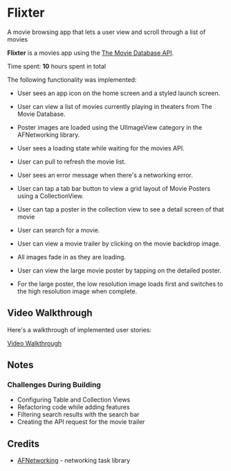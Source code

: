 # Flixter
A movie browsing app that lets a user view and scroll through a list of movies

**Flixter** is a movies app using the [The Movie Database API](http://docs.themoviedb.apiary.io/#).

Time spent: **10** hours spent in total

The following functionality was implemented:

- User sees an app icon on the home screen and a styled launch screen.
- User can view a list of movies currently playing in theaters from The Movie Database.
- Poster images are loaded using the UIImageView category in the AFNetworking library.
- User sees a loading state while waiting for the movies API.
- User can pull to refresh the movie list.
- User sees an error message when there's a networking error.
- User can tap a tab bar button to view a grid layout of Movie Posters using a CollectionView.

- User can tap a poster in the collection view to see a detail screen of that movie
- User can search for a movie.
- User can view a movie trailer by clicking on the movie backdrop image. 
- All images fade in as they are loading.
- User can view the large movie poster by tapping on the detailed poster.
- For the large poster, the low resolution image loads first and  switches to the high resolution image when complete.


## Video Walkthrough

Here's a walkthrough of implemented user stories:

[Video Walkthrough](https://imgur.com/a/sHpU87G)


## Notes
### Challenges During Building
- Configuring Table and Collection Views
- Refactoring code while adding features
- Filtering search results with the search bar
- Creating the API request for the movie trailer


## Credits
- [AFNetworking](https://github.com/AFNetworking/AFNetworking) - networking task library
